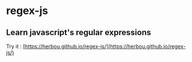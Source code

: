 # regex-js
## Learn javascript's regular expressions

Try it : [https://herbou.github.io/regex-js/](https://herbou.github.io/regex-js/)

